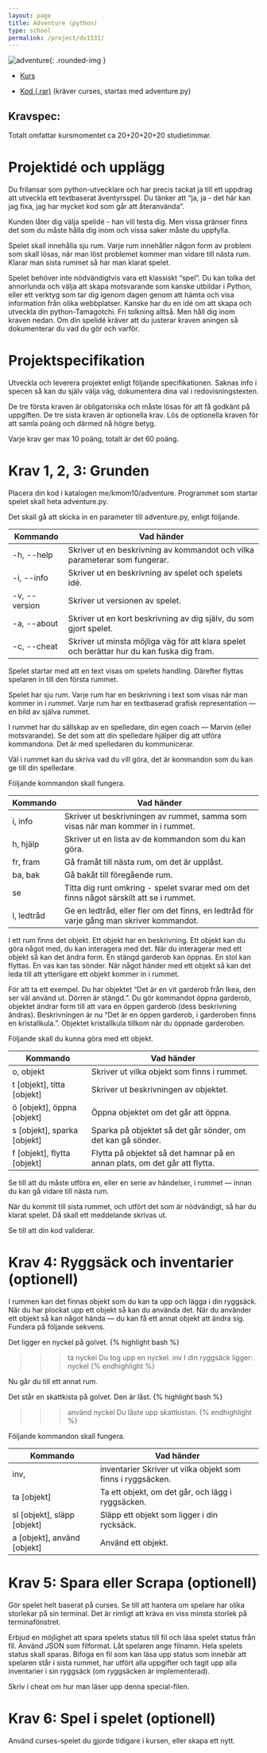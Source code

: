 ```yaml
---
layout: page
title: Adventure (python)
type: school
permalink: /project/dv1531/
---
```


![adventure](/files/images/adventure.png){: .rounded-img }

- [Kurs](/courses/dv1531)

- [Kod (.rar)](//www.dropbox.com/s/h5i8z6s0y50p41h/adventure.rar) 
(kräver curses, startas med adventure.py)

Kravspec:
---

Totalt omfattar kursmomentet ca 20+20+20+20 studietimmar.

Projektidé och upplägg
===
Du frilansar som python-utvecklare och har precis tackat ja till ett uppdrag att utveckla ett textbaserat äventyrsspel. 
Du tänker att “ja, ja - det här kan jag fixa, jag har mycket kod som går att återanvända”.

Kunden låter dig välja spelidé - han vill testa dig. Men vissa gränser finns det som du måste hålla dig inom och vissa saker måste du uppfylla.

Spelet skall innehålla sju rum. Varje rum innehåller någon form av problem som skall lösas, när man löst problemet kommer man vidare till nästa rum. 
Klarar man sista rummet så har man klarat spelet.

Spelet behöver inte nödvändigtvis vara ett klassiskt “spel”. Du kan tolka det annorlunda och välja att skapa motsvarande som kanske utbildar i Python, 
eller ett verktyg som tar dig igenom dagen genom att hämta och visa information från olika webbplatser. Kanske har du en idé om att skapa och utveckla din python-Tamagotchi. 
Fri tolkning alltså. Men håll dig inom kraven nedan. Om din spelidé kräver att du justerar kraven aningen så dokumenterar du vad du gör och varför.

Projektspecifikation
===
Utveckla och leverera projektet enligt följande specifikationen. Saknas info i specen så kan du själv välja väg, dokumentera dina val i redovisningstexten.

De tre första kraven är obligatoriska och måste lösas för att få godkänt på uppgiften. 
De tre sista kraven är optionella krav. Lös de optionella kraven för att samla poäng och därmed nå högre betyg.

Varje krav ger max 10 poäng, totalt är det 60 poäng.

Krav 1, 2, 3: Grunden
===
Placera din kod i katalogen me/kmom10/adventure. Programmet som startar spelet skall heta adventure.py.

Det skall gå att skicka in en parameter till adventure.py, enligt följande.

| Kommando	| Vad händer |
|----------|-----------|
| -h, --help	| Skriver ut en beskrivning av kommandot och vilka parameterar som fungerar. |
| -i, --info	| Skriver ut en beskrivning av spelet och spelets idé. |
| -v, --version	| Skriver ut versionen av spelet. |
| -a, --about	| Skriver ut en kort beskrivning av dig själv, du som gjort spelet. |
| -c, --cheat	| Skriver ut minsta möjliga väg för att klara spelet och berättar hur du kan fuska dig fram. |

Spelet startar med att en text visas om spelets handling. Därefter flyttas spelaren in till den första rummet.

Spelet har sju rum. Varje rum har en beskrivning i text som visas när man kommer in i rummet. Varje rum har en textbaserad grafisk representation — en bild av själva rummet.

I rummet har du sällskap av en spelledare, din egen coach — Marvin (eller motsvarande). Se det som att din spelledare hjälper dig att utföra kommandona. Det är med spelledaren du kommunicerar.

Väl i rummet kan du skriva vad du vill göra, det är kommandon som du kan ge till din spelledare. 

Följande kommandon skall fungera.

| Kommando |	Vad händer |
|--------|---------|
| i, info |	Skriver ut beskrivningen av rummet, samma som visas när man kommer in i rummet. |
| h, hjälp |	Skriver ut en lista av de kommandon som du kan göra. |
| fr, fram |	Gå framåt till nästa rum, om det är upplåst. |
| ba, bak |	Gå bakåt till föregående rum. |
| se |	Titta dig runt omkring - spelet svarar med om det finns något särskilt att se i rummet. |
| l, ledtråd |	Ge en ledtråd, eller fler om det finns, en ledtråd för varje gång man skriver kommandot. |


I ett rum finns det objekt. Ett objekt har en beskrivning. Ett objekt kan du göra något med, du kan interagera med det. 
När du interagerar med ett objekt så kan det ändra form. En stängd garderob kan öppnas. En stol kan flyttas. En vas kan tas sönder. 
När något händer med ett objekt så kan det leda till att ytterligare ett objekt kommer in i rummet.

För att ta ett exempel. Du har objektet “Det är en vit garderob från Ikea, den ser väl använd ut. Dörren är stängd.”. Du gör kommandot öppna garderob, objektet ändrar form till att vara en öppen garderob (dess beskrivning ändras). Beskrivningen är nu “Det är en öppen garderob, i garderoben finns en kristallkula.”. Objektet kristallkula tillkom när du öppnade garderoben.

Följande skall du kunna göra med ett objekt.

| Kommando | Vad händer |
|----------|------------|
| o, objekt	| Skriver ut vilka objekt som finns i rummet. |
| t [objekt], titta [objekt] |	Skriver ut beskrivningen av objektet. |
| ö [objekt], öppna [objekt] |	Öppna objektet om det går att öppna. |
| s [objekt], sparka [objekt] |	Sparka på objektet så det går sönder, om det kan gå sönder. |
| f [objekt], flytta [objekt] |	Flytta på objektet så det hamnar på en annan plats, om det går att flytta. |


Se till att du måste utföra en, eller en serie av händelser, i rummet — innan du kan gå vidare till nästa rum.

När du kommit till sista rummet, och utfört det som är nödvändigt, så har du klarat spelet. Då skall ett meddelande skrivas ut.

Se till att din kod validerar.

Krav 4: Ryggsäck och inventarier (optionell)
===
I rummen kan det finnas objekt som du kan ta upp och lägga i din ryggsäck. När du har plockat upp ett objekt så kan du använda det. 
När du använder ett objekt så kan något hända — du kan få ett annat objekt att ändra sig. Fundera på följande sekvens.

Det ligger en nyckel på golvet.
{% highlight bash %}
>>> ta nyckel
Du tog upp en nyckel.
>>> inv
I din ryggsäck ligger: nyckel
{% endhighlight %}

Nu går du till ett annat rum.

Det står en skattkista på golvet. Den är låst.
{% highlight bash %}
>>> använd nyckel
Du låste upp skattkistan.
{% endhighlight %}

Följande kommandon skall fungera.

| Kommando |	Vad händer |
|-----------|-------------|
| inv, | inventarier	Skriver ut vilka objekt som finns i ryggsäcken. |
| ta [objekt] |	Ta ett objekt, om det går, och lägg i ryggsäcken. |
| sl [objekt], släpp [objekt] |	Släpp ett objekt som ligger i din rycksäck. |
| a [objekt], använd [objekt] |	Använd ett objekt. |


Krav 5: Spara eller Scrapa (optionell)
===
Gör spelet helt baserat på curses. Se till att hantera om spelare har olika storlekar på sin terminal. 
Det är rimligt att kräva en viss minsta storlek på terminafönstret. 

Erbjud en möjlighet att spara spelets status till fil och läsa spelet status från fil. Använd JSON som filformat. 
Låt spelaren ange filnamn. Hela spelets status skall sparas. Bifoga en fil som kan läsa upp status som innebär att spelaren står i sista rummet, 
har utfört alla uppgifter och tagit upp alla inventarier i sin ryggsäck (om ryggsäcken är implementerad). 

Skriv i cheat om hur man läser upp denna special-filen.

Krav 6: Spel i spelet (optionell)
===
Använd curses-spelet du gjorde tidigare i kursen, eller skapa ett nytt.

